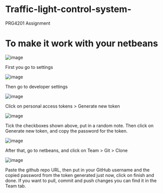 # Traffic-light-control-system-
PRG4201 Assignment

# To make it work with your netbeans
![image](https://user-images.githubusercontent.com/70130091/139061301-a6f862e7-47eb-4fcd-8c42-580a84eeec3a.png)

First you go to settings


![image](https://user-images.githubusercontent.com/70130091/139061329-68b92518-c161-4b1b-b881-f608c4898cfa.png)

Then go to developer settings


![image](https://user-images.githubusercontent.com/70130091/139061382-49ce9735-fbd5-4670-b814-692b66393166.png)

Click on personal access tokens > Generate new token


![image](https://user-images.githubusercontent.com/70130091/139061449-56bb101a-4986-4483-bfff-590c648aee3f.png)

Tick the checkboxes shown above, put in a random note. Then click on Generate new token, and copy the password for the token.


![image](https://user-images.githubusercontent.com/70130091/139061546-1dd99317-ef09-491c-b506-f1168d3532be.png)

After that, go to netbeans, and click on Team > Git > Clone


![image](https://user-images.githubusercontent.com/70130091/139061618-001514b5-9730-43f1-b2bb-5cc15316ded9.png)

Paste the github repo URL, then put in your GitHub username and the copied password from the token generated just now, click on finish and done.
If you want to pull, commit and push changes you can find it in the Team tab.

